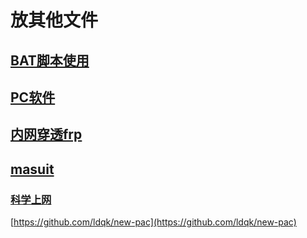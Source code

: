 # 放其他文件

## [BAT脚本使用](/Other/bat.md)

## [PC软件](/Other/PC-software.md)

## [内网穿透frp](/Other/Frp.md)

## [masuit](https://masuit.com/misc/5)


### [科学上网](https://github.com/bannedbook/fanqiang/wiki)
[https://github.com/ldqk/new-pac](https://github.com/ldqk/new-pac)

